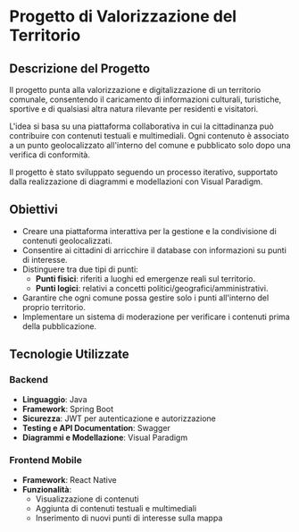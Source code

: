 # Progetto di Valorizzazione del Territorio

## Descrizione del Progetto

Il progetto punta alla valorizzazione e digitalizzazione di un territorio comunale, consentendo il caricamento di informazioni culturali, turistiche, sportive e di qualsiasi altra natura rilevante per residenti e visitatori.

L'idea si basa su una piattaforma collaborativa in cui la cittadinanza può contribuire con contenuti testuali e multimediali. Ogni contenuto è associato a un punto geolocalizzato all'interno del comune e pubblicato solo dopo una verifica di conformità.

Il progetto è stato sviluppato seguendo un processo iterativo, supportato dalla realizzazione di diagrammi e modellazioni con Visual Paradigm.

## Obiettivi

- Creare una piattaforma interattiva per la gestione e la condivisione di contenuti geolocalizzati.
- Consentire ai cittadini di arricchire il database con informazioni su punti di interesse.
- Distinguere tra due tipi di punti:
  - **Punti fisici**: riferiti a luoghi ed emergenze reali sul territorio.
  - **Punti logici**: relativi a concetti politici/geografici/amministrativi.
- Garantire che ogni comune possa gestire solo i punti all'interno del proprio territorio.
- Implementare un sistema di moderazione per verificare i contenuti prima della pubblicazione.

## Tecnologie Utilizzate

### Backend

- **Linguaggio**: Java
- **Framework**: Spring Boot
- **Sicurezza**: JWT per autenticazione e autorizzazione
- **Testing e API Documentation**: Swagger
- **Diagrammi e Modellazione**: Visual Paradigm

### Frontend Mobile

- **Framework**: React Native
- **Funzionalità**:
  - Visualizzazione di contenuti
  - Aggiunta di contenuti testuali e multimediali
  - Inserimento di nuovi punti di interesse sulla mappa
